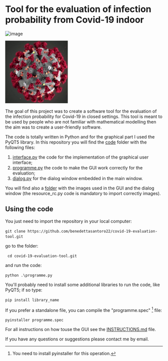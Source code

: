 
# Tool for the evaluation of infection probability from Covid-19 indoor
![image](https://img.shields.io/badge/Python-FFD43B?style=for-the-badge&logo=python&logoColor=blue)

<img
  src="/code/IMMAGINI-GUI/corona-virus.jpg"
  alt="Alt text"
  title=""
  style="float right;width:200px;height:200px">


The goal of this project was to create a software tool
for the evaluation of the infection probability for Covid-19 in closed settings.
This tool is meant to be used by people who are not familiar with mathematical modelling then the aim
was to create a user-friendly software.

The code is totally written in Python and for the graphical part I used the PyQT5 library.
In this repository you will find the [code](code) folder with the following files:
1. [interface.py](code/interface.py) the code for the implementation of the graphical user interface;
2. [programme.py](code/programme.py) the code to make the GUI work correctly for the evaluation;
3. [dialog.py](code/dialog.py) for the dialog window embedded in the main window.

You will find also a [folder](code/IMMAGINI-GUI) with the images used in the GUI and the dialog window (the resource_rc.py code is mandatory to import correctly images).

## Using the code
You just need to import the repository in your local computer:

` git clone https://github.com/benedettasantoro22/covid-19-evaluation-tool.git `

go to the folder:

`  cd covid-19-evaluation-tool.git `

and run the code:

` python .\programme.py `

You'll probably need to install some additional libraries to run the code, like PyQT5; if so type:

` pip install library_name `

If you prefer a standalone file, you can compile the "programme.spec" [^1] file:

`pyinstaller programme.spec  `                                   

For all instructions on how touse the GUI see the [INSTRUCTIONS.md](code/INSTRUCTIONS.md) file.

If you have any questions or suggestions please contact me by email. 

[^1]: You need to install pyinstaller for this operation.


